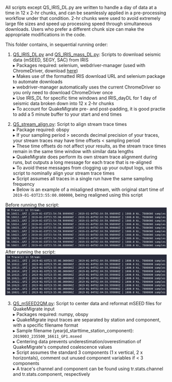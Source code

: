 All scripts except QS_IRIS_DL.py are written to handle a day of data at a time in 12 x 2-hr chunks, and can be seamlessly applied in a pre-processing workflow under that condition. 2-hr chunks were used to avoid extremely large file sizes and speed up processing speed through simultaneous downloads. Users who prefer a different chunk size can make the appropriate modifications in the code.

This folder contains, in sequential running order:
1) [QS_IRIS_DL.py](https://github.com/cryoilrj/QuakeSupport/blob/main/Preprocessing/QS_IRIS_DL.py) and [QS_IRIS_mass_DL.py](https://github.com/cryoilrj/QuakeSupport/blob/main/Preprocessing/QS_IRIS_dayDL.py): Scripts to download seismic data (mSEED, SEGY, SAC) from IRIS  
▸ Packages required: selenium, webdriver-manager (used with ChromeDriver, download [here](https://chromedriver.chromium.org/downloads))  
▸ Makes use of the formatted IRIS download URL and selenium package to automate downloads  
▸ webdriver-manager automatically uses the current ChromeDriver so you only need to download ChromeDriver once  
▸ Use IRIS_DL for specific time windows and IRIS_dayDL for 1 day of seismic data broken down into 12 x 2-hr chunks  
▸ To account for QuakeMigrate pre- and post-padding, it is good practie to add a 5 minute buffer to your start and end times

2) [QS_stream_align.py](https://github.com/cryoilrj/QuakeSupport/blob/main/Preprocessing/QS_stream_align.py): Script to align stream trace times  
▸ Package required: obspy  
▸ If your sampling period > seconds decimal precision of your traces, your stream traces may have time offsets < sampling period  
▸ These time offsets do not affect your results, as the stream trace times remain in the same time window with similar data lengths   
▸ QuakeMigrate does perform its own stream trace alignment during runs, but outputs a long message for each trace that is re-aligned  
▸ To avoid these messages from clogging up your output logs, use this script to nominally align your stream trace times  
▸ Script assumes all traces in a single run have the same sampling frequency  
▸ Below is an example of a misaligned stream, with original start time of `2019-01-03T23:55:00.000000`, being realigned using this script

Before running the script:
![Screenshot of a misaligned stream](https://github.com/cryoilrj/QuakeSupport/blob/main/Preprocessing/misaligned_stream.png)  
After running the script:
![Screenshot of an aligned stream](https://github.com/cryoilrj/QuakeSupport/blob/main/Preprocessing/aligned_stream.png) 

3) [QS_mSEED2QM.py](https://github.com/cryoilrj/QuakeSupport/blob/main/Preprocessing/QS_mSEED2QM.py): Script to center data and reformat mSEED files for QuakeMigrate input  
▸ Packages required: numpy, obspy  
▸ QuakeMigrate input traces are separated by station and component, with a specific filename format  
▸ Sample filename (yearjd_starttime_station_component): `2019003_235500_16611_GP1.mseed`  
▸ Centering data prevents underestimation/overestimation of QuakeMigrate's computed coalescence values  
▸ Script assumes the standard 3 components (1 x vertical, 2 x horizontals), comment out unused component variables if < 3 components  
▸ A trace's channel and component can be found using tr.stats.channel and tr.stats.component, respectively
